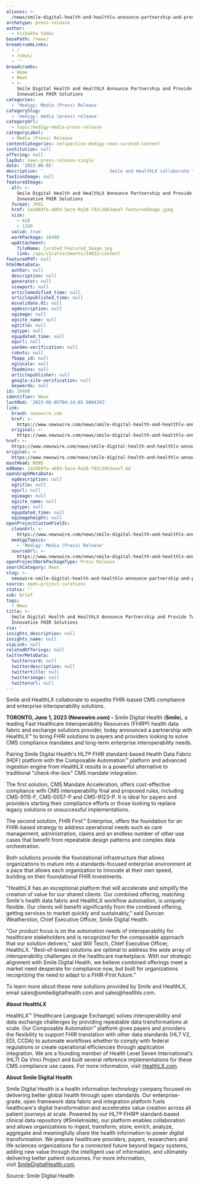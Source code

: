```yaml
---
aliases: >-
  /news/smile-digital-health-and-healthlx-announce-partnership-and-provide-two-innovative-fhir-solutions
archetype: press-release
author:
  - Vishakha Yadav
basePath: /news/
breadcrumbLinks:
  - /
  - /news/
  - ''
breadcrumbs:
  - Home
  - News
  - >-
    Smile Digital Health and HealthLX Announce Partnership and Provide Two
    Innovative FHIR Solutions
categories:
  - 'Medigy: Media (Press) Release'
categorySlug:
  - 'medigy: media (press) release'
categoryUrl:
  - topic/medigy-media-press-release
categoryLabel:
  - Media (Press) Release
contentCategories: netspective-medigy-news-curated-content
institution: null
offering: null
layOut: news-press-release-single
date: '2023-06-05'
description: '                         Smile and HealthLX collaborate to expedite FHIR-based CMS compliance and enterprise interoperability solutions.                                                      TORONTO, J'
favIconImage: null
featuredImage:
  alt: >-
    Smile Digital Health and HealthLX Announce Partnership and Provide Two
    Innovative FHIR Solutions
  format: JPEG
  href: 1a3d69fe-a003-5ece-9a28-792c3663aee7-featuredImage.jpeg
  size:
    - 628
    - 1200
  valid: true
  workPackage: 18480
  wpAttachment:
    fileName: Curated_Featured_Image.jpg
    link: /api/v3/attachments/34832/content
featuredPdf: null
htmlMetaData:
  author: null
  description: null
  generator: null
  viewport: null
  articlemodified_time: null
  articlepublished_time: null
  msvalidate.01: null
  ogdescription: null
  ogimage: null
  ogsite_name: null
  ogtitle: null
  ogtype: null
  ogupdated_time: null
  ogurl: null
  yandex-verification: null
  robots: null
  fbapp_id: null
  oglocale: null
  fbadmins: null
  articlepublisher: null
  google-site-verification: null
  keywords: null
id: 18480
identifier: News
lastMod: '2023-06-05T04:14:05.900429Z'
link:
  brand: newswire.com
  href: >-
    https://www.newswire.com/news/smile-digital-health-and-healthlx-announce-partnership-and-provide-two-22051320
  original: >-
    https://www.newswire.com/news/smile-digital-health-and-healthlx-announce-partnership-and-provide-two-22051320
href: >-
  https://www.newswire.com/news/smile-digital-health-and-healthlx-announce-partnership-and-provide-two-22051320
original: >-
  https://www.newswire.com/news/smile-digital-health-and-healthlx-announce-partnership-and-provide-two-22051320
mastHead: NEWS
mdName: 1a3d69fe-a003-5ece-9a28-792c3663aee7.md
openGraphMetaData:
  ogdescription: null
  ogtitle: null
  ogurl: null
  ogimage: null
  ogsite_name: null
  ogtype: null
  ogupdated_time: null
  ogimageheight: null
openProjectCustomFields:
  cleanUrl: >-
    https://www.newswire.com/news/smile-digital-health-and-healthlx-announce-partnership-and-provide-two-22051320
  medigyTopics:
    - 'Medigy: Media (Press) Release'
  sourceUrl: >-
    https://www.newswire.com/news/smile-digital-health-and-healthlx-announce-partnership-and-provide-two-22051320
openProjectWorkPackageType: Press Release
searchCategory: News
slug: >-
  newswire-smile-digital-health-and-healthlx-announce-partnership-and-provide-two-innovative-fhir-solutions
source: open-project-curations
status: ''
sub: brief
tags:
  - News
title: >-
  Smile Digital Health and HealthLX Announce Partnership and Provide Two
  Innovative FHIR Solutions
via: ' '
insights_description: null
insights_name: null
viaLink: null
relatedOfferings: null
twitterMetaData:
  twittercard: null
  twitterdescription: null
  twittertitle: null
  twitterimage: null
  twitterurl: null
---
```

<div id="readability-page-1" class="page"><p>                         Smile and HealthLX collaborate to expedite FHIR-based CMS compliance and enterprise interoperability solutions.                    </p><div>                     <p>    <strong>         TORONTO, June 1, 2023 (Newswire.com)         -     </strong>Smile Digital Health (<strong>Smile</strong>), a leading Fast Healthcare Interoperability Resources (FHIR®) health data fabric and exchange solutions provider, today announced a partnership with HealthLX™ to bring FHIR solutions to payers and providers looking to solve CMS compliance mandates and long-term enterprise interoperability needs.</p> <p>Pairing Smile Digital Health's HL7® FHIR standard-based Health Data Fabric (HDF) platform with the Composable Automation™ platform and advanced ingestion engine from HealthLX results in a powerful alternative to traditional "check-the-box" CMS mandate integration.&nbsp;&nbsp;</p> <p>The first solution, CMS Mandate Acceleration, offers cost-effective compliance with CMS interoperability final and proposed rules, including CMS-9115-F, CMS-0057-P and CMS-9123-P. It is ideal for payers and providers starting their compliance efforts or those looking to replace legacy solutions or unsuccessful implementations.&nbsp;</p> <p>The second solution, FHIR First™ Enterprise, offers the foundation for an FHIR-based strategy to address operational needs such as care management, administration, claims and an endless number of other use cases that benefit from repeatable design patterns and complex data orchestration.</p> <p>Both solutions provide the foundational infrastructure that allows organizations to mature into a standards-focused enterprise environment at a pace that allows each organization to innovate at their own speed, building on their foundational FHIR investments.</p> <p>"HealthLX has an exceptional platform that will accelerate and simplify the creation of value for our shared clients. Our combined offering, matching Smile's health data fabric and HealthLX workflow automation, is uniquely flexible. Our clients will benefit significantly from the combined offering, getting services to market quickly and sustainably," said Duncan Weatherston, Chief Executive Officer, Smile Digital Health.&nbsp;</p> <p>"Our product focus is on the automation needs of interoperability for healthcare stakeholders and is recognized for the composable approach that our solution delivers," said Will Tesch, Chief Executive Officer, HealthLX. "Best-of-breed solutions are optimal to address the wide array of interoperability challenges in the healthcare marketplace. With our strategic alignment with Smile Digital Health, we believe combined offerings meet a market need desperate for compliance now, but built for organizations recognizing the need to adapt to a FHIR-First future."</p> <p>To learn more about these new solutions provided by Smile and HealthLX, email&nbsp;sales@smiledigitalhealth.com and sales@healthlx.com.</p> <p><strong>About HealthLX</strong></p> <p>HealthLX™ (Healthcare Language Exchange) solves interoperability and data exchange challenges by providing repeatable data transformations at scale. Our Composable Automation™ platform gives payers and providers the flexibility to support FHIR translation with other data standards (HL7 V2, EDI, CCDA) to automate workflows whether to comply with federal regulations or create operational efficiencies through application integration. We are a founding member of Health Level Seven International's (HL7) Da Vinci Project and built several reference implementations for these CMS compliance use cases. For more information, visit&nbsp;<a href="https://stats.newswire.com/x/html?final=aHR0cHM6Ly93d3cuaGVhbHRobHguY29tLw&amp;hit%2Csum=WyIzeDgzdzgiLCIzeDgzdzkiLCIzeDgzd2EiXQ" target="_blank">HealthLX.com</a>.&nbsp;</p> <p><strong>About Smile Digital Health</strong></p> <p>Smile Digital Health is a health information technology company focused on delivering better global health through open standards. Our enterprise-grade, open framework data fabric and integration platform fuels healthcare's digital transformation and accelerates value creation across all patient journeys at scale. Powered by our HL7® FHIR® standard-based clinical data repository (#SmileInside), our platform enables collaboration and allows organizations to ingest, transform, store, enrich, analyze, aggregate and meaningfully share the health information to power digital transformation. We prepare healthcare providers, payers, researchers and life sciences organizations for a connected future beyond legacy systems, adding new value through the intelligent use of information, and ultimately delivering better patient outcomes. For more information, visit&nbsp;<a href="https://stats.newswire.com/x/html?final=aHR0cDovL3d3dy5zbWlsZWRpZ2l0YWxoZWFsdGguY29t&amp;hit%2Csum=WyIzeDgzd2IiLCIzeDgzd2MiLCIzeDgzd2EiXQ" target="_blank">SmileDigitalHealth.com</a>.&nbsp;</p>                      <!-- DEPRECATED. We have now removed most scraped content -->                                                                  <p>Source: Smile Digital Health</p>                                                                              </div></div>